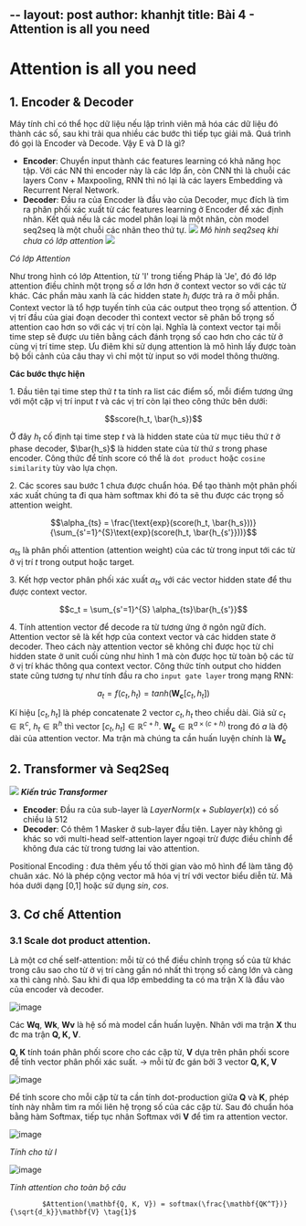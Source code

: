 --
layout: post
author: khanhjt
title: Bài 4 -  Attention is all you need
---
# Attention is all you need
## 1. Encoder & Decoder
Máy tính chỉ có thể học dữ liệu nếu lập trình viên mã hóa các dữ liệu đó thành các số, sau khi trải qua nhiều các bước thì tiếp tục giải mã.
Quá trình đó gọi là Encoder và Decode. Vậy E và D là gì?
- **Encoder**: Chuyển input thành các features learning có khả năng học tập. Với các NN thì encoder này là các lớp ẩn, còn CNN thì là chuỗi các layers Conv + Maxpooling, RNN thì nó lại là các layers Embedding và Recurrent Neral Network.
- **Decoder**: Đầu ra của Encoder là đầu vào của Decoder, mục đích là tìm ra phân phối xác xuất từ các features learning ở Encoder để xác định nhãn. Kết quả nếu là các model phân loại là một nhãn, còn model seq2seq là một chuỗi các nhãn theo thứ tự.
 ![](https://phamdinhkhanh.github.io/assets/images/20190616_attention/pic1.png)
                *Mô hình seq2seq khi chưa có lớp attention*
 ![](https://phamdinhkhanh.github.io/assets/images/20190616_attention/pic2.png)

*Có lớp Attention*

Như trong hình có lớp Attention, từ 'I' trong tiếng Pháp là 'Je', đó đó lớp attention điều chỉnh một trọng số $\alpha$ lớn hơn ở context vector so với các từ khác.
Các phần màu xanh là các hidden state $h_i$ được trả ra ở mỗi phần. Context vector là tổ hợp tuyến tính của các output theo trọng số attention. Ở vị trí đầu của giai đoạn decoder thì context vector sẽ phân bố trọng số attention cao hơn so với các vị trí còn lại. Nghĩa là context vector tại mỗi time step sẽ được ưu tiên bằng cách đánh trọng số cao hơn cho các từ ở cùng vị trí time step. Ưu điêm khi sử dụng attention là mô hình lấy được toàn bộ bối cảnh của câu thay vì chỉ một từ input so với model thông thường.

**Các bước thực hiện**

1\. Đầu tiên tại time step thứ $t$ ta tính ra list các điểm số, mỗi điểm tương ứng với một cặp vị trí input $t$ và các vị trí còn lại theo công thức bên dưới:

$$score(h_t, \bar{h_s})$$

Ở đây $h_t$ cố định tại time step $t$ và là hidden state của từ mục tiêu thứ $t$ ở phase decoder, $\bar{h_s}$ là hidden state của từ thứ $s$ trong phase encoder. Công thức để tính score có thể là `dot product` hoặc `cosine similarity` tùy vào lựa chọn.

2\. Các scores sau bước 1 chưa được chuẩn hóa. Để tạo thành một phân phối xác xuất chúng ta đi qua hàm softmax khi đó ta sẽ thu được các trọng số attention weight.

$$\alpha_{ts} = \frac{\text{exp}(score(h_t, \bar{h_s}))}{\sum_{s'=1}^{S}\text{exp}(score(h_t, \bar{h_{s'}}))}$$

$\alpha_{ts}$ là phân phối attention (attention weight) của các từ trong input tới các từ ở vị trí $t$ trong output hoặc target.

3\. Kết hợp vector phân phối xác xuất $\alpha_{ts}$ với các vector hidden state để thu được context vector.

$$c_t = \sum_{s'=1}^{S} \alpha_{ts}\bar{h_{s'}}$$

4\. Tính attention vector để decode ra từ tương ứng ở ngôn ngữ đích. Attention vector sẽ là kết hợp của context vector và các hidden state ở decoder. Theo cách này attention vector sẽ không chỉ được học từ chỉ hidden state ở unit cuối cùng như hình 1 mà còn được học từ toàn bộ các từ ở vị trí khác thông qua context vector. Công thức tính output cho hidden state cũng
tương tự như tính đầu ra cho `input gate layer` trong mạng RNN:

$$a_t = f(c_t, h_t) = tanh(\mathbf{W_c}[c_t, h_t])$$

Kí hiệu $[c_t, h_t]$ là phép concatenate 2 vector $c_t, h_t$ theo chiều dài. Giả sử $c_t \in \mathbb{R}^{c}$, $h_t \in \mathbb{R}^{h}$ thì vector $[c_t, h_t] \in \mathbb{R}^{c+h}$.
$\mathbf{W_c} \in \mathbb{R}^{a\times(c+h)}$ trong đó $a$ là độ dài của attention vector. Ma trận mà chúng ta cần huấn luyện chính là $\mathbf{W_c}$

## 2. Transformer và Seq2Seq
![](https://phamdinhkhanh.github.io/assets/images/20190616_attention/pic3.png)
***Kiến trúc Transformer***
- **Encoder**: Đầu ra của sub-layer là $LayerNorm(x+Sublayer(x))$ có số chiều là 512
- **Decoder**: Có thêm 1 Masker ở sub-layer đầu tiên. Layer này không gì khác so với multi-head self-attention layer ngoại trừ được điều chỉnh để không đưa các từ trong tương lai vào attention.

Positional Encoding : đưa thêm yếu tố thời gian vào mô hình để làm tăng độ chuân xác. Nó là phép cộng vector mã hóa vị trí với vector biểu diễn từ. Mã hóa dưới dạng [0,1] hoặc sử dụng *sin*, *cos*.

## 3. Cơ chế Attention
### 3.1 Scale dot product attention.
Là một cơ chế self-attention: mỗi từ có thể điều chỉnh trọng số của từ khác trong câu sao cho từ ở vị trí càng gần nó nhất thì trọng số càng lớn và càng xa thì càng nhỏ.
Sau khi đi qua lớp embedding ta có ma trận X là đầu vào của encoder và decoder. 

![image](https://github.com/khanhjt/Attention-Is-All-You-Need/assets/105477211/20cc02f0-d000-41f1-ac97-d29bd409439c)

Các **Wq**, **Wk**, **Wv** là hệ số mà model cần huấn luyện. Nhân với ma trận **X** thu đc ma trận **Q, K, V**.

**Q, K** tính toán phân phối score cho các cặp từ, **V** dựa trên phân phối score để tính vector phân phối xác suất.
-> mỗi từ đc gán bởi 3 vector **Q, K, V**

![image](https://github.com/khanhjt/Attention-Is-All-You-Need/assets/105477211/dd238b11-d115-4f44-93ea-840423fa47f0)

Để tính score cho mỗi cặp từ ta cần tính dot-production giữa **Q** và **K**, phép tính này nhằm tìm ra mối liên hệ trọng số của các cặp từ. 
Sau đó chuẩn hóa bằng hàm Softmax, tiếp tục nhân Softmax với **V**  để tìm ra attention vector.

![image](https://github.com/khanhjt/Attention-Is-All-You-Need/assets/105477211/52680df1-cc20-4c61-bcf8-20ef74ca1af7)

*Tính cho từ I*

![image](https://github.com/khanhjt/Attention-Is-All-You-Need/assets/105477211/7e44c132-129a-4fa7-b091-4f86c9d13396)

*Tính attention cho toàn bộ câu*

            $Attention(\mathbf{Q, K, V}) = softmax(\frac{\mathbf{QK^T})}{\sqrt{d_k}}\mathbf{V} \tag{1}$

